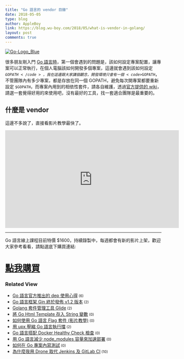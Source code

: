 ```yaml
---
title: "Go 語言的 vendor 目錄"
date: 2018-05-05
type: blog
author: AppleBoy
link: https://blog.wu-boy.com/2018/05/what-is-vendor-in-golang/
layout: post
comments: true
---
```


<a href="https://www.flickr.com/photos/appleboy/40093179410/in/dateposted-public/" title="Go-Logo_Blue"><img src="https://i1.wp.com/farm1.staticflickr.com/908/40093179410_53df4bb9e8_z.jpg?w=840&#038;ssl=1" alt="Go-Logo_Blue" data-recalc-dims="1" /></a>

很多朋友剛入門 <a href="https://golang.org">Go 語言時</a>，第一個會遇到的問題是，該如何設定專案配置，讓專案可以正常執行，在個人電腦該如何開發多個專案，這邊就會遇到該如何設定 <code>$GOPATH</code>，我在這邊跟大家講個觀念，開發環境只會有一個 <code>$GOPATH</code>，不管團隊內有多少專案，都是存放在同一個 GOPATH，避免每次開專案都要重新設定 <code>$GOPATH</code>，而專案內用到的相依性套件，請各自維護，透過<a href="https://github.com/golang/go/wiki/PackageManagementTools">官方提供的 wiki</a>，請選一套覺得好用的來使用吧，沒有最好的工具，找一套適合團隊是最重要的。

<span id="more-7017"></span>

<h2>什麼是 vendor</h2>

這邊不多說了，直接看影片教學最快了。

<iframe width="560" height="315" src="https://www.youtube.com/embed/DKqw_CvVklo" frameborder="0" allow="autoplay; encrypted-media" allowfullscreen></iframe>

<hr />

Go 語言線上課程目前特價 $1600，持續錄製中，每週都會有新的影片上架，歡迎大家參考看看，請點選底下購買連結:

<h1><a href="http://bit.ly/intro-golang">點我購買</a></h1>
<div class="wp_rp_wrap  wp_rp_plain" ><div class="wp_rp_content"><h3 class="related_post_title">Related View</h3><ul class="related_post wp_rp"><li data-position="0" data-poid="in-6674" data-post-type="none" ><a href="https://blog.wu-boy.com/2017/03/golang-dependency-management-tool-dep/" class="wp_rp_title">Go 語言官方推出的 dep 使用心得</a><small class="wp_rp_comments_count"> (6)</small><br /></li><li data-position="1" data-poid="in-6772" data-post-type="none" ><a href="https://blog.wu-boy.com/2017/07/go-framework-gin-release-v1-2/" class="wp_rp_title">Go 語言框架 Gin 終於發佈 v1.2 版本</a><small class="wp_rp_comments_count"> (2)</small><br /></li><li data-position="2" data-poid="in-6342" data-post-type="none" ><a href="https://blog.wu-boy.com/2016/05/package-management-for-golang-glide/" class="wp_rp_title">Golang 套件管理工具 Glide</a><small class="wp_rp_comments_count"> (2)</small><br /></li><li data-position="3" data-poid="in-6963" data-post-type="none" ><a href="https://blog.wu-boy.com/2018/02/simply-output-go-html-template-execution-to-strings/" class="wp_rp_title">將 Go Html Template 存入 String 變數</a><small class="wp_rp_comments_count"> (0)</small><br /></li><li data-position="4" data-poid="in-6998" data-post-type="none" ><a href="https://blog.wu-boy.com/2018/04/how-to-use-golang-flag-package/" class="wp_rp_title">如何使用 Go 語言 Flag 套件 (影片教學)</a><small class="wp_rp_comments_count"> (0)</small><br /></li><li data-position="5" data-poid="in-6796" data-post-type="none" ><a href="https://blog.wu-boy.com/2017/09/downsize-go-binary-using-upx/" class="wp_rp_title">用 upx 壓縮 Go 語言執行擋</a><small class="wp_rp_comments_count"> (2)</small><br /></li><li data-position="6" data-poid="in-6982" data-post-type="none" ><a href="https://blog.wu-boy.com/2018/03/docker-healthcheck-in-golang/" class="wp_rp_title">Go 語言搭配 Docker Healthy Check 檢查</a><small class="wp_rp_comments_count"> (0)</small><br /></li><li data-position="7" data-poid="in-6907" data-post-type="none" ><a href="https://blog.wu-boy.com/2017/11/downsize-node-modules-with-golang/" class="wp_rp_title">用 Go 語言減少 node_modules 容量來加速部署</a><small class="wp_rp_comments_count"> (0)</small><br /></li><li data-position="8" data-poid="in-7021" data-post-type="none" ><a href="https://blog.wu-boy.com/2018/05/how-to-write-testing-in-golang/" class="wp_rp_title">如何在 Go 專案內寫測試</a><small class="wp_rp_comments_count"> (0)</small><br /></li><li data-position="9" data-poid="in-6804" data-post-type="none" ><a href="https://blog.wu-boy.com/2017/09/why-i-choose-drone-as-ci-cd-tool/" class="wp_rp_title">為什麼我用 Drone 取代 Jenkins 及 GitLab CI</a><small class="wp_rp_comments_count"> (10)</small><br /></li></ul></div></div>